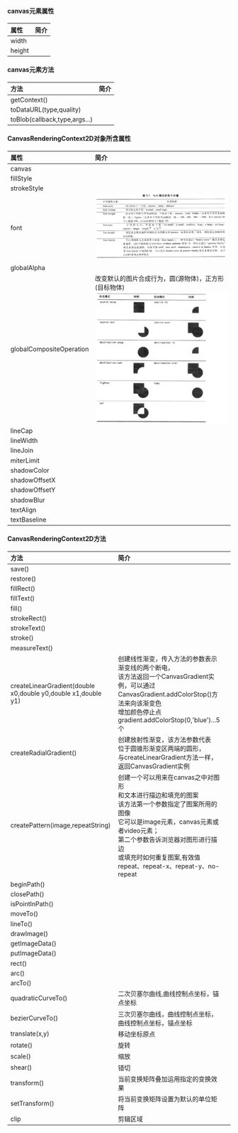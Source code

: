 
#### canvas元素属性

| 属性| 简介|
|:---------|:------|
|width||
|height||


#### canvas元素方法

| 方法| 简介|
|:---------|:------|
|getContext()||
|toDataURL(type,quality)||
|toBlob(callback,type,args...)||


#### CanvasRenderingContext2D对象所含属性

|属性|简介|
|:------|:------|
|canvas||
|fillStyle||
|strokeStyle||
|font|![font属性](./image/fontAttribut.png)|
|globalAlpha||
|globalCompositeOperation|改变默认的图片合成行为，圆(源物体)，正方形(目标物体)![图片合成](./image/globalCompositeOperation.png)|
|lineCap||
|lineWidth||
|lineJoin||
|miterLimit||
|shadowColor||
|shadowOffsetX||
|shadowOffsetY||
|shadowBlur||
|textAlign||
|textBaseline||


#### CanvasRenderingContext2D方法

| 方法|简介 ||
|:---------|:------|:------|
|save()||
|restore()||
|fillRect()||
|fillText()||
|fill()||
|strokeRect()||
|strokeText()||
|stroke()||
|measureText()||
|createLinearGradient(double x0,double y0,double x1,double y1)|创建线性渐变，传入方法的参数表示渐变线的两个断电，<br>该方法返回一个CanvasGradient实例，可以通过<br>CanvasGradient.addColorStop()方法来向该渐变色<br>增加颜色停止点gradient.addColorStop(0,'blue')...5个|
|createRadialGradient()|创建放射性渐变，该方法参数代表<br>位于圆锥形渐变区两端的圆形，<br>与createLinearGradient方法一样，返回CanvasGradient实例|
|createPattern(image,repeatString)|创建一个可以用来在canvas之中对图形<br>和文本进行描边和填充的图案<br>该方法第一个参数指定了图案所用的图像<br>它可以是image元素，canvas元素或者video元素；<br>第二个参数告诉浏览器对图形进行描边<br>或填充时如何重复图案,有效值repeat、repeat-x、repeat-y、no-repeat|
|beginPath()||
|closePath()||
|isPointInPath()||
|moveTo()||
|lineTo()||
|drawImage()||
|getImageData()||
|putImageData()||
|rect()||
|arc()||
|arcTo()||
|quadraticCurveTo()|二次贝塞尔曲线,曲线控制点坐标，锚点坐标|
|bezierCurveTo()|三次贝塞尔曲线，曲线控制点坐标，曲线控制点坐标，锚点坐标
|translate(x,y)|移动坐标原点|
|rotate()|旋转|
|scale()|缩放|
|shear()|错切|
|transform()|当前变换矩阵叠加运用指定的变换效果|
|setTransform()|将当前变换矩阵设置为默认的单位矩阵|
|clip|剪辑区域|